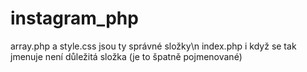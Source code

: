 ﻿# instagram_php

array.php a style.css jsou ty správné složky\n
index.php i když se tak jmenuje není důležitá složka (je to špatně pojmenované)

